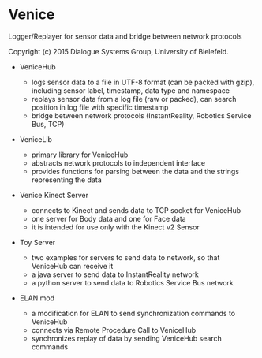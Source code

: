 # Venice
Logger/Replayer for sensor data and bridge between network protocols

Copyright (c) 2015 Dialogue Systems Group, University of Bielefeld.

* VeniceHub
    * logs sensor data to a file in UTF-8 format (can be packed with gzip), including sensor label, timestamp, data type and namespace
    * replays sensor data from a log file (raw or packed), can search position in log file with specific timestamp
    * bridge between network protocols (InstantReality, Robotics Service Bus, TCP)

* VeniceLib
    * primary library for VeniceHub
    * abstracts network protocols to independent interface
    * provides functions for parsing between the data and the strings representing the data

* Venice Kinect Server
    * connects to Kinect and sends data to TCP socket for VeniceHub
    * one server for Body data and one for Face data
    * it is intended for use only with the Kinect v2 Sensor

* Toy Server
    * two examples for servers to send data to network, so that VeniceHub can receive it
    * a java server to send data to InstantReality network
    * a python server to send data to Robotics Service Bus network

* ELAN mod
    * a modification for ELAN to send synchronization commands to VeniceHub
    * connects via Remote Procedure Call to VeniceHub
    * synchronizes replay of data by sending VeniceHub search commands